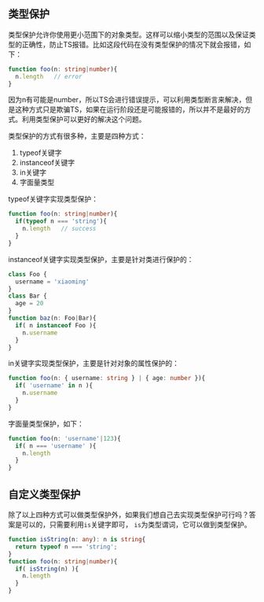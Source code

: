
## 类型保护

类型保护允许你使用更小范围下的对象类型。这样可以缩小类型的范围以及保证类型的正确性，防止TS报错。比如这段代码在没有类型保护的情况下就会报错，如下：

```TypeScript
function foo(n: string|number){
  n.length   // error
}
```

因为n有可能是number，所以TS会进行错误提示，可以利用类型断言来解决，但是这种方式只是欺骗TS，如果在运行阶段还是可能报错的，所以并不是最好的方式。利用类型保护可以更好的解决这个问题。

类型保护的方式有很多种，主要是四种方式：

1.  typeof关键字
2.  instanceof关键字
3.  in关键字
4.  字面量类型

typeof关键字实现类型保护：

```TypeScript
function foo(n: string|number){
  if(typeof n === 'string'){
    n.length   // success
  }
}
```

instanceof关键字实现类型保护，主要是针对类进行保护的：

```TypeScript
class Foo {
  username = 'xiaoming'
}
class Bar {
  age = 20
}
function baz(n: Foo|Bar){
  if( n instanceof Foo ){
    n.username
  }
}
```

in关键字实现类型保护，主要是针对对象的属性保护的：

```TypeScript
function foo(n: { username: string } | { age: number }){
  if( 'username' in n ){
    n.username
  }
}
```

字面量类型保护，如下：

```TypeScript
function foo(n: 'username'|123){
  if( n === 'username' ){
    n.length
  }
}
```

## 自定义类型保护

除了以上四种方式可以做类型保护外，如果我们想自己去实现类型保护可行吗？答案是可以的，只需要利用`is`关键字即可， `is`为类型谓词，它可以做到类型保护。

```TypeScript
function isString(n: any): n is string{
  return typeof n === 'string';
}
function foo(n: string|number){
  if( isString(n) ){
    n.length
  }
}
```